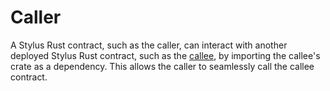 # Caller

A Stylus Rust contract, such as the caller, can interact with another deployed Stylus Rust contract, such as the [callee](../callee), by importing the callee's crate as a dependency. This allows the caller to seamlessly call the callee contract.

<!-- Auto-update: 2025-10-06T19:35:47.825973 -->
